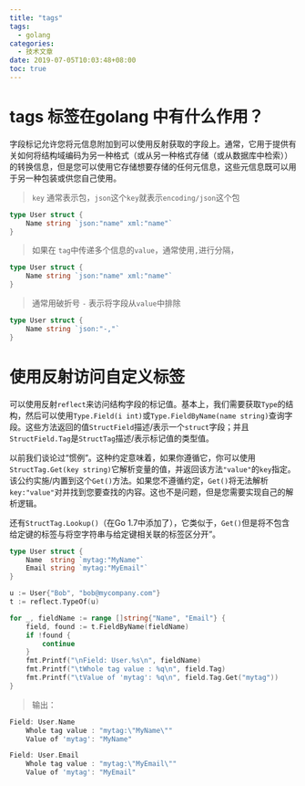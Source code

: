 ```yaml
---
title: "tags"
tags:
  - golang
categories:
  - 技术文章
date: 2019-07-05T10:03:48+08:00
toc: true
---
```


# tags 标签在golang 中有什么作用？

字段标记允许您将元信息附加到可以使用反射获取的字段上。通常，它用于提供有关如何将结构域编码为另一种格式（或从另一种格式存储（或从数据库中检索））的转换信息，但是您可以使用它存储想要存储的任何元信息，这些元信息既可以用于另一种包装或供您自己使用。
<!--more-->

> `key` 通常表示包，`json`这个`key`就表示`encoding/json`这个包

```go
type User struct {
    Name string `json:"name" xml:"name"`
}
```

> 如果在 `tag`中传递多个信息的`value`，通常使用`,`进行分隔，
```go
type User struct {
    Name string `json:"name" xml:"name"`
}
```

> 通常用破折号 `-` 表示将字段从`value`中排除
```go
type User struct {
    Name string `json:"-,"`
}
```

# 使用反射访问自定义标签

可以使用反射`reflect`来访问结构字段的标记值。基本上，我们需要获取`Type`的结构，然后可以使用`Type.Field(i int)`或`Type.FieldByName(name string)`查询字段。这些方法返回的值`StructField`描述/表示一个`struct`字段；并且`StructField.Tag`是`StructTag`描述/表示标记值的类型值。

以前我们谈论过“惯例”。这种约定意味着，如果你遵循它，你可以使用`StructTag.Get(key string)`它解析变量的值，并返回该方法`"value"`的`key`指定。该公约实施/内置到这个`Get()`方法。如果您不遵循约定，`Get()`将无法解析`key:"value"`对并找到您要查找的内容。这也不是问题，但是您需要实现自己的解析逻辑。

还有`StructTag.Lookup()`（在Go 1.7中添加了），它类似于，`Get()`但是将不包含给定键的标签与将空字符串与给定键相关联的标签区分开”。

```go
type User struct {
    Name  string `mytag:"MyName"`
    Email string `mytag:"MyEmail"`
}

u := User{"Bob", "bob@mycompany.com"}
t := reflect.TypeOf(u)

for _, fieldName := range []string{"Name", "Email"} {
    field, found := t.FieldByName(fieldName)
    if !found {
        continue
    }
    fmt.Printf("\nField: User.%s\n", fieldName)
    fmt.Printf("\tWhole tag value : %q\n", field.Tag)
    fmt.Printf("\tValue of 'mytag': %q\n", field.Tag.Get("mytag"))
}
```

> 输出：

```go
Field: User.Name
    Whole tag value : "mytag:\"MyName\""
    Value of 'mytag': "MyName"

Field: User.Email
    Whole tag value : "mytag:\"MyEmail\""
    Value of 'mytag': "MyEmail"
```